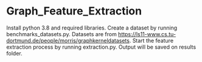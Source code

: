 # Graph_Feature_Extraction
Install python 3.8 and required libraries.
Create a dataset by running benchmarks_datasets.py.
	Datasets are from <https://ls11-www.cs.tu-dortmund.de/people/morris/graphkerneldatasets>.
Start the feature extraction process by running extraction.py.
Output will be saved on results folder.
